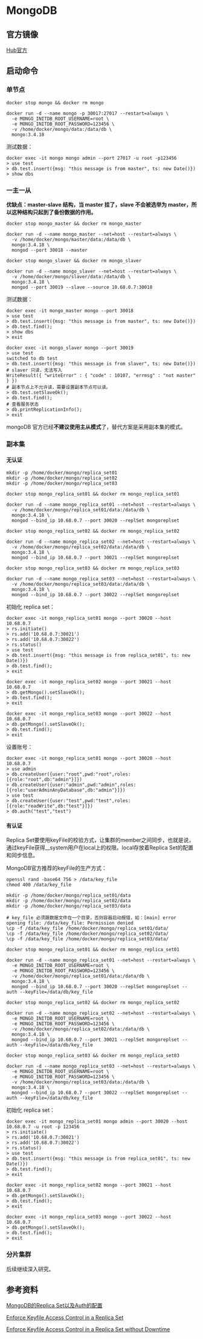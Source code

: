 # MongoDB

## 官方镜像

[Hub官方](https://hub.docker.com/_/mongo/)

## 启动命令

### 单节点

```shell
docker stop mongo && docker rm mongo

docker run -d --name mongo -p 30017:27017 --restart=always \
  -e MONGO_INITDB_ROOT_USERNAME=root \
  -e MONGO_INITDB_ROOT_PASSWORD=123456 \
  -v /home/docker/mongo/data:/data/db \
  mongo:3.4.18
```

测试数据：

```shell
docker exec -it mongo mongo admin --port 27017 -u root -p123456
> use test
> db.test.insert({msg: "this message is from master", ts: new Date()})
> show dbs
```

### 一主一从

**优缺点：master-slave 结构，当 master 挂了，slave 不会被选举为 master，所以这种结构只起到了备份数据的作用。**

```shell
docker stop mongo_master && docker rm mongo_master

docker run -d --name mongo_master --net=host --restart=always \
  -v /home/docker/mongo/master/data:/data/db \
  mongo:3.4.18 \
  mongod --port 30018 --master
  
docker stop mongo_slaver && docker rm mongo_slaver
  
docker run -d --name mongo_slaver --net=host --restart=always \
  -v /home/docker/mongo/slaver/data:/data/db \
  mongo:3.4.18 \
  mongod --port 30019 --slave --source 10.68.0.7:30018  
```

测试数据：

```shell
docker exec -it mongo_master mongo --port 30018
> use test
> db.test.insert({msg: "this message is from master", ts: new Date()})
> db.test.find();
> show dbs
> exit

docker exec -it mongo_slaver mongo --port 30019
> use test
switched to db test
> db.test.insert({msg: "this message is from slaver", ts: new Date()})
# slaver 只读，无法写入
WriteResult({ "writeError" : { "code" : 10107, "errmsg" : "not master" } })
# 副本节点上不允许读，需要设置副本节点可以读。
> db.test.setSlaveOk();
> db.test.find();
# 查看服务状态
> db.printReplicationInfo();
> exit
```

mongoDB 官方已经**不建议使用主从模式**了，替代方案是采用副本集的模式。

### 副本集

#### 无认证

```shell
mkdir -p /home/docker/mongo/replica_set01
mkdir -p /home/docker/mongo/replica_set02
mkdir -p /home/docker/mongo/replica_set03

docker stop mongo_replica_set01 && docker rm mongo_replica_set01

docker run -d --name mongo_replica_set01 --net=host --restart=always \
  -v /home/docker/mongo/replica_set01/data:/data/db \
  mongo:3.4.18 \
  mongod --bind_ip 10.68.0.7 --port 30020 --replSet mongoreplset

docker stop mongo_replica_set02 && docker rm mongo_replica_set02

docker run -d --name mongo_replica_set02 --net=host --restart=always \
  -v /home/docker/mongo/replica_set02/data:/data/db \
  mongo:3.4.18 \
  mongod --bind_ip 10.68.0.7 --port 30021 --replSet mongoreplset

docker stop mongo_replica_set03 && docker rm mongo_replica_set03

docker run -d --name mongo_replica_set03 --net=host --restart=always \
  -v /home/docker/mongo/replica_set03/data:/data/db \
  mongo:3.4.18 \
  mongod --bind_ip 10.68.0.7 --port 30022 --replSet mongoreplset
```

初始化 replica set：

```shell
docker exec -it mongo_replica_set01 mongo --port 30020 --host 10.68.0.7
> rs.initiate()
> rs.add('10.68.0.7:30021')
> rs.add('10.68.0.7:30022')
> rs.status()
> use test
> db.test.insert({msg: "this message is from replica_set01", ts: new Date()})
> db.test.find();
> exit

docker exec -it mongo_replica_set02 mongo --port 30021 --host 10.68.0.7
> db.getMongo().setSlaveOk();
> db.test.find();
> exit

docker exec -it mongo_replica_set03 mongo --port 30022 --host 10.68.0.7
> db.getMongo().setSlaveOk();
> db.test.find();
> exit
```

设置账号：

```shell
docker exec -it mongo_replica_set01 mongo --port 30020 --host 10.68.0.7
> use admin
> db.createUser({user:"root",pwd:"root",roles:[{role:"root",db:"admin"}]})
> db.createUser({user:"admin",pwd:"admin",roles:[{role:"userAdminAnyDatabase",db:"admin"}]})
> use test
> db.createUser({user:"test",pwd:"test",roles:[{role:"readWrite",db:"test"}]})
> db.auth("test","test")
```

#### 有认证

Replica Set要使用keyFile的校验方式，让集群的member之间同步，也就是说，通过keyFile获得__system用户在local上的权限。local存放着Replica Set的配置和同步信息。

MongoDB官方推荐的keyFile的生产方式：

```shell
openssl rand -base64 756 > /data/key_file
chmod 400 /data/key_file
```

```shell
mkdir -p /home/docker/mongo/replica_set01/data
mkdir -p /home/docker/mongo/replica_set02/data
mkdir -p /home/docker/mongo/replica_set03/data

# key_file 必须跟数据文件在一个目录，否则容器启动报错，如：[main] error opening file: /data/key_file: Permission denied
\cp -f /data/key_file /home/docker/mongo/replica_set01/data/
\cp -f /data/key_file /home/docker/mongo/replica_set02/data/
\cp -f /data/key_file /home/docker/mongo/replica_set03/data/

docker stop mongo_replica_set01 && docker rm mongo_replica_set01

docker run -d --name mongo_replica_set01 --net=host --restart=always \
  -e MONGO_INITDB_ROOT_USERNAME=root \
  -e MONGO_INITDB_ROOT_PASSWORD=123456 \
  -v /home/docker/mongo/replica_set01/data:/data/db \
  mongo:3.4.18 \
  mongod --bind_ip 10.68.0.7 --port 30020 --replSet mongoreplset --auth --keyFile=/data/db/key_file

docker stop mongo_replica_set02 && docker rm mongo_replica_set02

docker run -d --name mongo_replica_set02 --net=host --restart=always \
  -e MONGO_INITDB_ROOT_USERNAME=root \
  -e MONGO_INITDB_ROOT_PASSWORD=123456 \
  -v /home/docker/mongo/replica_set02/data:/data/db \
  mongo:3.4.18 \
  mongod --bind_ip 10.68.0.7 --port 30021 --replSet mongoreplset --auth --keyFile=/data/db/key_file

docker stop mongo_replica_set03 && docker rm mongo_replica_set03

docker run -d --name mongo_replica_set03 --net=host --restart=always \
  -e MONGO_INITDB_ROOT_USERNAME=root \
  -e MONGO_INITDB_ROOT_PASSWORD=123456 \
  -v /home/docker/mongo/replica_set03/data:/data/db \
  mongo:3.4.18 \
  mongod --bind_ip 10.68.0.7 --port 30022 --replSet mongoreplset --auth --keyFile=/data/db/key_file
```

初始化 replica set：

```shell
docker exec -it mongo_replica_set01 mongo admin --port 30020 --host 10.68.0.7 -u root -p 123456
> rs.initiate()
> rs.add('10.68.0.7:30021')
> rs.add('10.68.0.7:30022')
> rs.status()
> use test
> db.test.insert({msg: "this message is from replica_set01", ts: new Date()})
> db.test.find();
> exit

docker exec -it mongo_replica_set02 mongo --port 30021 --host 10.68.0.7
> db.getMongo().setSlaveOk();
> db.test.find();
> exit

docker exec -it mongo_replica_set03 mongo --port 30022 --host 10.68.0.7
> db.getMongo().setSlaveOk();
> db.test.find();
> exit
```

### 分片集群

后续继续深入研究。

## 参考资料

[MongoDB的Replica Set以及Auth的配置](https://www.cnblogs.com/pbblogs/p/9783964.html)

[Enforce Keyfile Access Control in a Replica Set](https://docs.mongodb.com/manual/tutorial/enforce-keyfile-access-control-in-existing-replica-set/)

[Enforce Keyfile Access Control in a Replica Set without Downtime](https://docs.mongodb.com/manual/tutorial/enforce-keyfile-access-control-in-existing-replica-set-without-downtime/)

